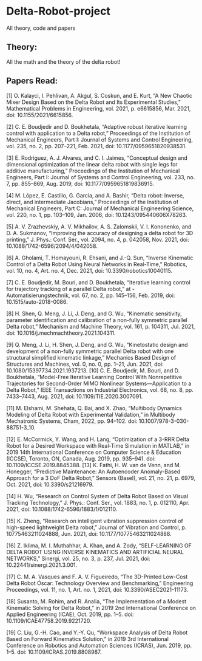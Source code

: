 # Delta-Robot-project
All theory, code and papers 

## Theory:
All the math and the theory of the delta robot!

## Papers Read:

[1] O. Kalayci, I. Pehlivan, A. Akgul, S. Coskun, and E. Kurt, “A New Chaotic Mixer Design Based on the Delta Robot and Its Experimental Studies,” Mathematical Problems in Engineering, vol. 2021, p. e6615856, Mar. 2021, doi: 10.1155/2021/6615856.

[2] C. E. Boudjedir and D. Boukhetala, “Adaptive robust iterative learning control with application to a Delta robot,” Proceedings of the Institution of Mechanical Engineers, Part I: Journal of Systems and Control Engineering, vol. 235, no. 2, pp. 207–221, Feb. 2021, doi: 10.1177/0959651820938531.

[3] E. Rodriguez, A. J. Alvares, and C. I. Jaimes, “Conceptual design and dimensional optimization of the linear delta robot with single legs for additive manufacturing,” Proceedings of the Institution of Mechanical Engineers, Part I: Journal of Systems and Control Engineering, vol. 233, no. 7, pp. 855–869, Aug. 2019, doi: 10.1177/0959651819836915.

[4] M. López, E. Castillo, G. García, and A. Bashir, “Delta robot: Inverse, direct, and intermediate Jacobians,” Proceedings of the Institution of Mechanical Engineers, Part C: Journal of Mechanical Engineering Science, vol. 220, no. 1, pp. 103–109, Jan. 2006, doi: 10.1243/095440606X78263.

[5] A. V. Zrazhevskiy, A. V. Mikhailov, A. S. Zalomskii, V. I. Kononenko, and D. A. Sukmanov, “Improving the accuracy of designing a delta robot for 3D printing,” J. Phys.: Conf. Ser., vol. 2094, no. 4, p. 042058, Nov. 2021, doi: 10.1088/1742-6596/2094/4/042058.

[6] A. Gholami, T. Homayouni, R. Ehsani, and J.-Q. Sun, “Inverse Kinematic Control of a Delta Robot Using Neural Networks in Real-Time,” Robotics, vol. 10, no. 4, Art. no. 4, Dec. 2021, doi: 10.3390/robotics10040115.

[7] C. E. Boudjedir, M. Bouri, and D. Boukhetala, “Iterative learning control for trajectory tracking of a parallel Delta robot,” at - Automatisierungstechnik, vol. 67, no. 2, pp. 145–156, Feb. 2019, doi: 10.1515/auto-2018-0086.

[8] H. Shen, Q. Meng, J. Li, J. Deng, and G. Wu, “Kinematic sensitivity, parameter identification and calibration of a non-fully symmetric parallel Delta robot,” Mechanism and Machine Theory, vol. 161, p. 104311, Jul. 2021, doi: 10.1016/j.mechmachtheory.2021.104311.

[9] Q. Meng, J. Li, H. Shen, J. Deng, and G. Wu, “Kinetostatic design and development of a non-fully symmetric parallel Delta robot with one structural simplified kinematic linkage,” Mechanics Based Design of Structures and Machines, vol. 0, no. 0, pp. 1–21, Jun. 2021, doi: 10.1080/15397734.2021.1937213.
[10] C. E. Boudjedir, M. Bouri, and D. Boukhetala, “Model-Free Iterative Learning Control With Nonrepetitive Trajectories for Second-Order MIMO Nonlinear Systems—Application to a Delta Robot,” IEEE Transactions on Industrial Electronics, vol. 68, no. 8, pp. 7433–7443, Aug. 2021, doi: 10.1109/TIE.2020.3007091.

[11] M. Elshami, M. Shehata, Q. Bai, and X. Zhao, “Multibody Dynamics Modeling of Delta Robot with Experimental Validation,” in Multibody Mechatronic Systems, Cham, 2022, pp. 94–102. doi: 10.1007/978-3-030-88751-3_10.

[12] E. McCormick, Y. Wang, and H. Lang, “Optimization of a 3-RRR Delta Robot for a Desired Workspace with Real-Time Simulation in MATLAB,” in 2019 14th International Conference on Computer Science & Education (ICCSE), Toronto, ON, Canada, Aug. 2019, pp. 935–941. doi: 10.1109/ICCSE.2019.8845388.
[13] K. Fathi, H. W. van de Venn, and M. Honegger, “Predictive Maintenance: An Autoencoder Anomaly-Based Approach for a 3 DoF Delta Robot,” Sensors (Basel), vol. 21, no. 21, p. 6979, Oct. 2021, doi: 10.3390/s21216979.

[14] H. Wu, “Research on Control System of Delta Robot Based on Visual Tracking Technology,” J. Phys.: Conf. Ser., vol. 1883, no. 1, p. 012110, Apr. 2021, doi: 10.1088/1742-6596/1883/1/012110.

[15] K. Zheng, “Research on intelligent vibration suppression control of high-speed lightweight Delta robot,” Journal of Vibration and Control, p. 10775463211024888, Jun. 2021, doi: 10.1177/10775463211024888.

[16] Z. Iklima, M. I. Muthahhar, A. Khan, and A. Zody, “SELF-LEARNING OF DELTA ROBOT USING INVERSE KINEMATICS AND ARTIFICIAL NEURAL NETWORKS,” Sinergi, vol. 25, no. 3, p. 237, Jul. 2021, doi: 10.22441/sinergi.2021.3.001.

[17] C. M. A. Vasques and F. A. V. Figueiredo, “The 3D-Printed Low-Cost Delta Robot Óscar: Technology Overview and Benchmarking,” Engineering Proceedings, vol. 11, no. 1, Art. no. 1, 2021, doi: 10.3390/ASEC2021-11173.

[18] Susanto, M. Rohim, and R. Analia, “The Implementation of a Modest Kinematic Solving for Delta Robot,” in 2019 2nd International Conference on Applied Engineering (ICAE), Oct. 2019, pp. 1–5. doi: 10.1109/ICAE47758.2019.9221720.

[19] C. Liu, G.-H. Cao, and Y.-Y. Qu, “Workspace Analysis of Delta Robot Based on Forward Kinematics Solution,” in 2019 3rd International Conference on Robotics and Automation Sciences (ICRAS), Jun. 2019, pp. 1–5. doi: 10.1109/ICRAS.2019.8808987.
